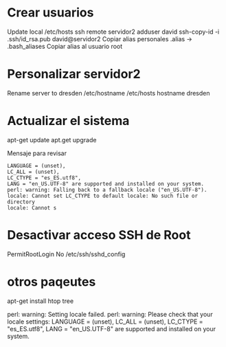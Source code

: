 
# Crear usuarios

Update local /etc/hosts
ssh remote servidor2
adduser david
ssh-copy-id -i .ssh/id_rsa.pub david@servidor2
Copiar alias personales .alias -> .bash_aliases
Copiar alias al usuario root

# Personalizar servidor2

Rename server to dresden
/etc/hostname
/etc/hosts
hostname dresden

# Actualizar el sistema

apt-get update
apt.get upgrade

Mensaje para revisar
```
LANGUAGE = (unset),
LC_ALL = (unset),
LC_CTYPE = "es_ES.utf8",
LANG = "en_US.UTF-8" are supported and installed on your system.
perl: warning: Falling back to a fallback locale ("en_US.UTF-8").
locale: Cannot set LC_CTYPE to default locale: No such file or directory
locale: Cannot s
```

# Desactivar acceso SSH de Root
PermitRootLogin No
/etc/ssh/sshd_config

# otros paqeutes
apt-get install htop tree

perl: warning: Setting locale failed.
perl: warning: Please check that your locale settings:
	LANGUAGE = (unset),
	LC_ALL = (unset),
	LC_CTYPE = "es_ES.utf8",
	LANG = "en_US.UTF-8"
    are supported and installed on your system.

